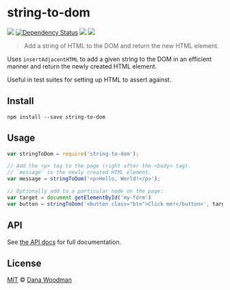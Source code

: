 # string-to-dom

![](https://img.shields.io/travis/danawoodman/string-to-dom.svg)
[![Dependency Status](https://img.shields.io/david/danawoodman/string-to-dom.svg)](https://david-dm.org/danawoodman/string-to-dom)
![](https://img.shields.io/npm/dm/string-to-dom.svg)
![](https://img.shields.io/npm/v/string-to-dom.svg)

> Add a string of HTML to the DOM and return the new HTML element.

Uses `insertAdjacentHTML` to add a given string to the DOM in an efficient manner and return the newly created HTML element.

Useful in test suites for setting up HTML to assert against.

## Install

```
npm install --save string-to-dom
```


## Usage

```js
var stringToDom = require('string-to-dom');

// Add the <p> tag to the page (right after the <body> tag).
// `message` is the newly created HTML element.
var message = stringToDom('<p>Hello, World!</p>');

// Optionally add to a particular node on the page:
var target = document.getElementById('my-form')
var button = stringToDom('<button class="btn">Click me!</button>', target)
```


## API

See [the API docs](api.md) for full documentation.


## License

[MIT](license) &copy; [Dana Woodman][author]


[author]: https://github.com/danawoodman/string-to-dom
